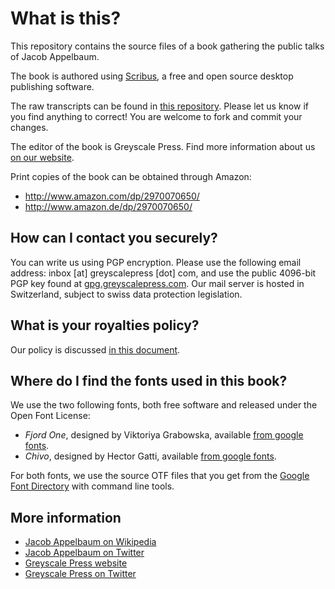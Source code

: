 # What is this?

This repository contains the source files of a book gathering the public talks of Jacob Appelbaum.

The book is authored using [Scribus](http://scribus.net/), a free and open source desktop publishing software.

The raw transcripts can be found in [this repository](https://github.com/greyscalepress/ioerror-transcripts). Please let us know if you find anything to correct! You are welcome to fork and commit your changes.

The editor of the book is Greyscale Press. Find more information about us [on our website](http://greyscalepress.com/).

Print copies of the book can be obtained through Amazon:

* http://www.amazon.com/dp/2970070650/
* http://www.amazon.de/dp/2970070650/

## How can I contact you securely?
You can write us using PGP encryption. Please use the following email address: inbox [at] greyscalepress [dot] com, and use the public 4096-bit PGP key found at [gpg.greyscalepress.com](http://gpg.greyscalepress.com/). Our mail server is hosted in Switzerland, subject to swiss data protection legislation.

## What is your royalties policy?
Our policy is discussed [in this document](notes/Royalties-Policy.txt).

## Where do I find the fonts used in this book?

We use the two following fonts, both free software and released under the Open Font License:

* *Fjord One*, designed by Viktoriya Grabowska, available [from google fonts](https://www.google.com/fonts/specimen/Fjord+One).
* *Chivo*, designed by Hector Gatti, available [from google fonts](https://www.google.com/fonts/specimen/Chivo).

For both fonts, we use the source OTF files that you get from the [Google Font Directory](https://code.google.com/p/googlefontdirectory/) with command line tools.

## More information
* [Jacob Appelbaum on Wikipedia](http://en.wikipedia.org/wiki/Jacob_Appelbaum)
* [Jacob Appelbaum on Twitter](https://twitter.com/ioerror)
* [Greyscale Press website](http://greyscalepress.com)
* [Greyscale Press on Twitter](https://twitter.com/greyscalepress)